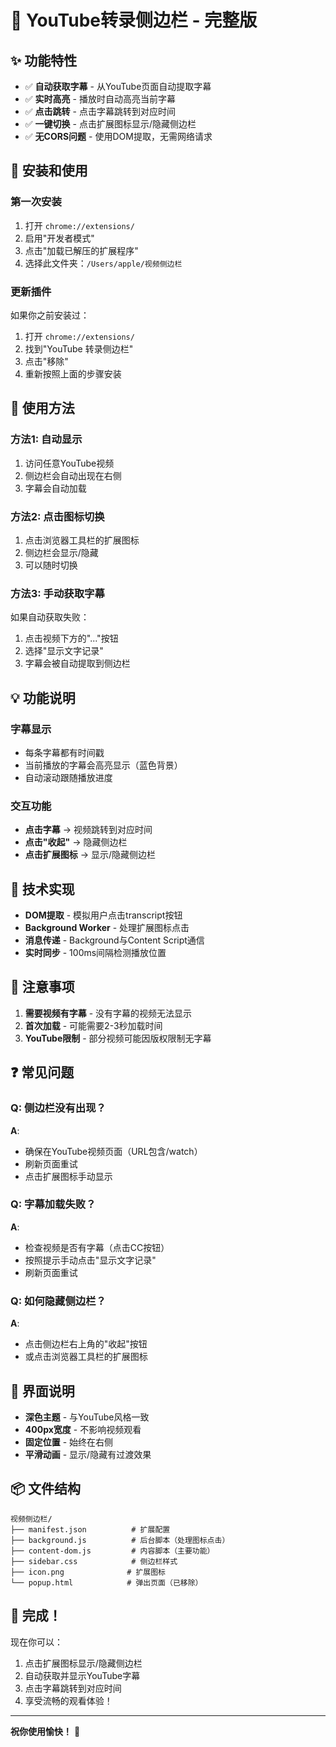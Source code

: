 # 🎉 YouTube转录侧边栏 - 完整版

## ✨ 功能特性

- ✅ **自动获取字幕** - 从YouTube页面自动提取字幕
- ✅ **实时高亮** - 播放时自动高亮当前字幕
- ✅ **点击跳转** - 点击字幕跳转到对应时间
- ✅ **一键切换** - 点击扩展图标显示/隐藏侧边栏
- ✅ **无CORS问题** - 使用DOM提取，无需网络请求

## 🚀 安装和使用

### 第一次安装

1. 打开 `chrome://extensions/`
2. 启用"开发者模式"
3. 点击"加载已解压的扩展程序"
4. 选择此文件夹：`/Users/apple/视频侧边栏`

### 更新插件

如果你之前安装过：

1. 打开 `chrome://extensions/`
2. 找到"YouTube 转录侧边栏"
3. 点击"移除"
4. 重新按照上面的步骤安装

## 🎯 使用方法

### 方法1: 自动显示

1. 访问任意YouTube视频
2. 侧边栏会自动出现在右侧
3. 字幕会自动加载

### 方法2: 点击图标切换

1. 点击浏览器工具栏的扩展图标
2. 侧边栏会显示/隐藏
3. 可以随时切换

### 方法3: 手动获取字幕

如果自动获取失败：

1. 点击视频下方的"..."按钮
2. 选择"显示文字记录"
3. 字幕会被自动提取到侧边栏

## 💡 功能说明

### 字幕显示
- 每条字幕都有时间戳
- 当前播放的字幕会高亮显示（蓝色背景）
- 自动滚动跟随播放进度

### 交互功能
- **点击字幕** → 视频跳转到对应时间
- **点击"收起"** → 隐藏侧边栏
- **点击扩展图标** → 显示/隐藏侧边栏

## 🔧 技术实现

- **DOM提取** - 模拟用户点击transcript按钮
- **Background Worker** - 处理扩展图标点击
- **消息传递** - Background与Content Script通信
- **实时同步** - 100ms间隔检测播放位置

## 📝 注意事项

1. **需要视频有字幕** - 没有字幕的视频无法显示
2. **首次加载** - 可能需要2-3秒加载时间
3. **YouTube限制** - 部分视频可能因版权限制无字幕

## ❓ 常见问题

### Q: 侧边栏没有出现？
**A**: 
- 确保在YouTube视频页面（URL包含/watch）
- 刷新页面重试
- 点击扩展图标手动显示

### Q: 字幕加载失败？
**A**:
- 检查视频是否有字幕（点击CC按钮）
- 按照提示手动点击"显示文字记录"
- 刷新页面重试

### Q: 如何隐藏侧边栏？
**A**:
- 点击侧边栏右上角的"收起"按钮
- 或点击浏览器工具栏的扩展图标

## 🎨 界面说明

- **深色主题** - 与YouTube风格一致
- **400px宽度** - 不影响视频观看
- **固定位置** - 始终在右侧
- **平滑动画** - 显示/隐藏有过渡效果

## 📦 文件结构

```
视频侧边栏/
├── manifest.json          # 扩展配置
├── background.js          # 后台脚本（处理图标点击）
├── content-dom.js         # 内容脚本（主要功能）
├── sidebar.css            # 侧边栏样式
├── icon.png              # 扩展图标
└── popup.html            # 弹出页面（已移除）
```

## 🎉 完成！

现在你可以：
1. 点击扩展图标显示/隐藏侧边栏
2. 自动获取并显示YouTube字幕
3. 点击字幕跳转到对应时间
4. 享受流畅的观看体验！

---

**祝你使用愉快！** 🚀
